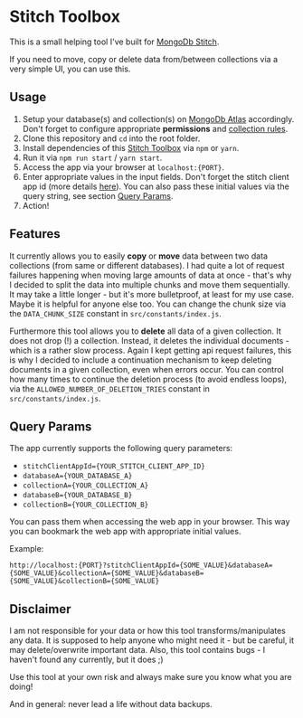 # Stitch Toolbox

This is a small helping tool I've built for [MongoDb Stitch](https://www.mongodb.com/cloud/stitch).

If you need to move, copy or delete data from/between collections via a very simple UI, you can use this.

## Usage

1. Setup your database(s) and collection(s) on [MongoDb Atlas](https://www.mongodb.com/cloud/atlas) accordingly. Don't forget to configure appropriate **permissions** and [collection rules](https://docs.mongodb.com/stitch/mongodb/#collection-rules).
2. Clone this repository and `cd` into the root folder.
3. Install dependencies of this [Stitch Toolbox](https://github.com/maks-io/stitch-toolbox) via `npm` or `yarn`.
4. Run it via `npm run start` / `yarn start`.
5. Access the app via your browser at `localhost:{PORT}`.
6. Enter appropriate values in the input fields. Don't forget the stitch client app id (more details [here](https://docs.mongodb.com/stitch/procedures/init-stitchclient/)).
   You can also pass these initial values via the query string, see section [Query Params](#query-params).
7. Action!

## Features

It currently allows you to easily **copy** or **move** data between two data collections (from same or different databases).
I had quite a lot of request failures happening when moving large amounts of data at once - that's why I decided to split the data into multiple chunks and move them sequentially. It may take a little longer - but it's more bulletproof, at least for my use case.
Maybe it is helpful for anyone else too.
You can change the chunk size via the `DATA_CHUNK_SIZE` constant in `src/constants/index.js`.

Furthermore this tool allows you to **delete** all data of a given collection.
It does not drop (!) a collection.
Instead, it deletes the individual documents - which is a rather slow process.
Again I kept getting api request failures, this is why I decided to include a continuation mechanism to keep deleting documents in a given collection, even when errors occur.
You can control how many times to continue the deletion process (to avoid endless loops), via the `ALLOWED_NUMBER_OF_DELETION_TRIES` constant in `src/constants/index.js`.

## Query Params

The app currently supports the following query parameters:

- `stitchClientAppId={YOUR_STITCH_CLIENT_APP_ID}`
- `databaseA={YOUR_DATABASE_A}`
- `collectionA={YOUR_COLLECTION_A}`
- `databaseB={YOUR_DATABASE_B}`
- `collectionB={YOUR_COLLECTION_B}`

You can pass them when accessing the web app in your browser.
This way you can bookmark the web app with appropriate initial values.

Example:

`http://localhost:{PORT}?stitchClientAppId={SOME_VALUE}&databaseA={SOME_VALUE}&collectionA={SOME_VALUE}&databaseB={SOME_VALUE}&collectionB={SOME_VALUE}`

## Disclaimer

I am not responsible for your data or how this tool transforms/manipulates any data.
It is supposed to help anyone who might need it - but be careful, it may delete/overwrite important data.
Also, this tool contains bugs - I haven't found any currently, but it does ;)

Use this tool at your own risk and always make sure you know what you are doing!

And in general: never lead a life without data backups.
